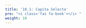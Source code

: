 ```yaml
---
title: '10.1: Capita Selecta'
pre: "<i class='fas fa-book'></i> "
weight: 10
---
```

<!--
&laquo;&nbsp;[Back to Table of Contents](/)<br/>

<hr/>
< !--
&raquo;&nbsp;[Naar de labo opgave](#oef)
-->